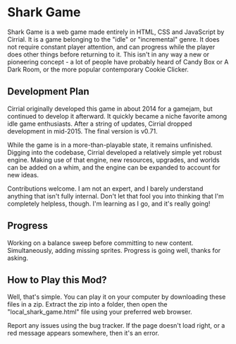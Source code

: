 # Shark Game #

Shark Game is a web game made entirely in HTML, CSS and JavaScript by Cirrial. It is a game belonging to the "idle" or "incremental" genre. It does not require constant player attention, and can progress while the player does other things before returning to it. This isn't in any way a new or pioneering concept - a lot of people have probably heard of Candy Box or A Dark Room, or the more popular contemporary Cookie Clicker.

## Development Plan ##

Cirrial originally developed this game in about 2014 for a gamejam, but continued to develop it afterward. It quickly became a niche favorite among idle game enthusiasts. After a string of updates, Cirrial dropped development in mid-2015. The final version is v0.71.

While the game is in a more-than-playable state, it remains unfinished. Digging into the codebase, Cirrial developed a relatively simple yet robust engine.
Making use of that engine, new resources, upgrades, and worlds can be added on a whim, and the engine can be expanded to account for new ideas.

Contributions welcome. I am not an expert, and I barely understand anything that isn't fully internal.
Don't let that fool you into thinking that I'm completely helpless, though. I'm learning as I go, and it's really going!

## Progress ##

Working on a balance sweep before committing to new content. Simultaneously, adding missing sprites. Progress is going well, thanks for asking.

## How to Play this Mod? ##

Well, that's simple. You can play it on your computer by downloading these files in a zip. Extract the zip into a folder, then open the "local_shark_game.html" file using your preferred web browser.

Report any issues using the bug tracker. If the page doesn't load right, or a red message appears somewhere, then it's an error.
